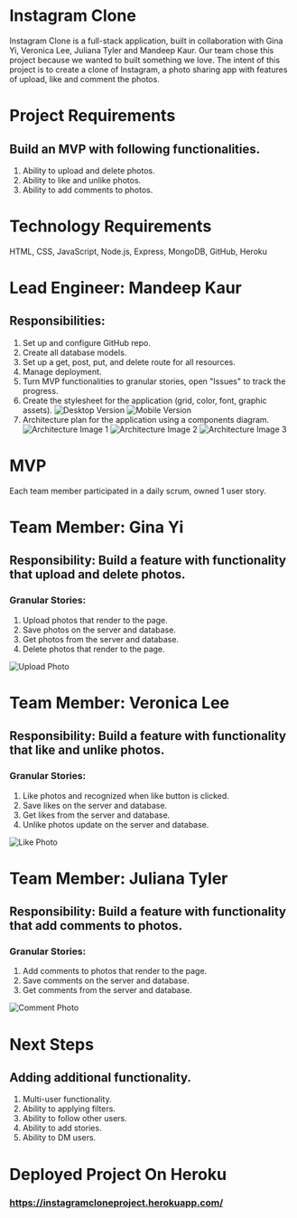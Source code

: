 # Instagram Clone

Instagram Clone is a full-stack application, built in collaboration with Gina Yi, Veronica Lee, Juliana Tyler and Mandeep Kaur. Our team chose this project because we wanted to built something we love. The intent of this project is to create a clone of Instagram, a photo sharing app with features of upload, like and comment the photos.



# Project Requirements

## Build an MVP with following functionalities.

1. Ability to upload and delete photos.
2. Ability to like and unlike photos.
3. Ability to add comments to photos.



# Technology Requirements

HTML, CSS, JavaScript, Node.js, Express, MongoDB, GitHub, Heroku



# Lead Engineer: Mandeep Kaur

## Responsibilities:

1. Set up and configure GitHub repo.
2. Create all database models.
3. Set up a get, post, put, and delete route for all resources.
4. Manage deployment.
5. Turn MVP functionalities to granular stories, open "Issues" to track the progress.
6. Create the stylesheet for the application (grid, color, font, graphic assets).
    ![Desktop Version](Images/Desktop.png)
    ![Mobile Version](Images/Mobile.png)
7. Architecture plan for the application using a components diagram.
    ![Architecture Image 1](Images/1.jpg)
    ![Architecture Image 2](Images/2.jpg)
    ![Architecture Image 3](Images/3.jpg)



# MVP

Each team member participated in a daily scrum, owned 1 user story.


# Team Member: Gina Yi

## Responsibility: Build a feature with functionality that upload and delete photos.

### Granular Stories:
1. Upload photos that render to the page.
2. Save photos on the server and database.
3. Get photos from the server and database.
4. Delete photos that render to the page.

![Upload Photo](Images/GY.png)



# Team Member: Veronica Lee

## Responsibility: Build a feature with functionality that like and unlike photos.

### Granular Stories:
1. Like photos and recognized when like button is clicked.
2. Save likes on the server and database.
3. Get likes from the server and database.
4. Unlike photos update on the server and database.

![Like Photo](Images/VL.png)



# Team Member: Juliana Tyler

## Responsibility: Build a feature with functionality that add comments to photos.

### Granular Stories:

1. Add comments to photos that render to the page.
2. Save comments on the server and database.
3. Get comments from the server and database.

![Comment Photo](Images/JT.png)



# Next Steps

## Adding additional functionality.

1. Multi-user functionality.
2. Ability to applying filters.
3. Ability to follow other users.
4. Ability to add stories.
5. Ability to DM users.



# Deployed Project On Heroku

### https://instagramcloneproject.herokuapp.com/
